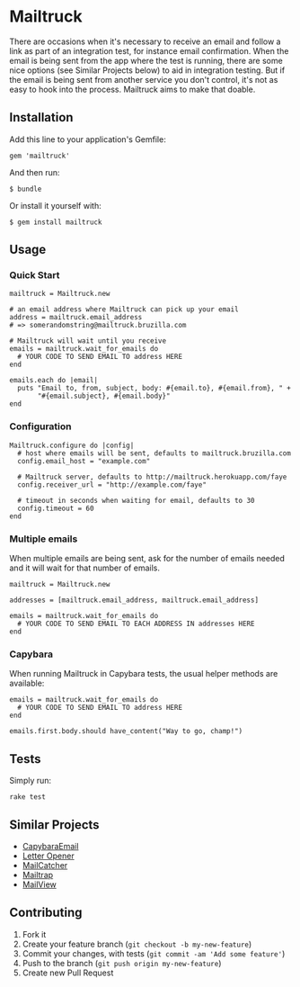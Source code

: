 # Mailtruck

There are occasions when it's necessary to receive an email and follow a link
as part of an integration test, for instance email confirmation. When the
email is being sent from the app where the test is running, there are some
nice options (see Similar Projects below) to aid in integration testing. But
if the email is being sent from another service you don't control, it's not as
easy to hook into the process. Mailtruck aims to make that doable.

## Installation

Add this line to your application's Gemfile:

    gem 'mailtruck'

And then run:

    $ bundle

Or install it yourself with:

    $ gem install mailtruck

## Usage

### Quick Start 

    mailtruck = Mailtruck.new

    # an email address where Mailtruck can pick up your email
    address = mailtruck.email_address
    # => somerandomstring@mailtruck.bruzilla.com

    # Mailtruck will wait until you receive
    emails = mailtruck.wait_for_emails do
      # YOUR CODE TO SEND EMAIL TO address HERE
    end

    emails.each do |email|
      puts "Email to, from, subject, body: #{email.to}, #{email.from}, " +
           "#{email.subject}, #{email.body}"
    end

### Configuration

    Mailtruck.configure do |config|
      # host where emails will be sent, defaults to mailtruck.bruzilla.com
      config.email_host = "example.com"

      # Mailtruck server, defaults to http://mailtruck.herokuapp.com/faye
      config.receiver_url = "http://example.com/faye"

      # timeout in seconds when waiting for email, defaults to 30
      config.timeout = 60
    end

### Multiple emails

When multiple emails are being sent, ask for the number of emails needed and
it will wait for that number of emails.

    mailtruck = Mailtruck.new

    addresses = [mailtruck.email_address, mailtruck.email_address]

    emails = mailtruck.wait_for_emails do
      # YOUR CODE TO SEND EMAIL TO EACH ADDRESS IN addresses HERE
    end

### Capybara

When running Mailtruck in Capybara tests, the usual helper methods are
available:

    emails = mailtruck.wait_for_emails do
      # YOUR CODE TO SEND EMAIL TO address HERE
    end
    
    emails.first.body.should have_content("Way to go, champ!")

## Tests

Simply run:

    rake test

## Similar Projects

- [CapybaraEmail](https://github.com/dockyard/capybara-email)
- [Letter Opener](https://github.com/ryanb/letter_opener)
- [MailCatcher](http://mailcatcher.me/)
- [Mailtrap](http://mailtrap.io/)
- [MailView](https://github.com/37signals/mail_view)

## Contributing

1. Fork it
2. Create your feature branch (`git checkout -b my-new-feature`)
3. Commit your changes, with tests (`git commit -am 'Add some feature'`)
4. Push to the branch (`git push origin my-new-feature`)
5. Create new Pull Request
